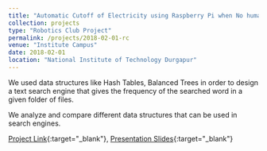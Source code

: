 ```yaml
---
title: "Automatic Cutoff of Electricity using Raspberry Pi when No human presense is detected"
collection: projects
type: "Robotics Club Project"
permalink: /projects/2018-02-01-rc
venue: "Institute Campus"
date: 2018-02-01
location: "National Institute of Technology Durgapur"
---
```


We used data structures like Hash Tables, Balanced Trees in order to design a text search engine that gives the frequency of the searched word in a given folder of files.

We analyze and compare different data structures that can be used in search engines.

[Project Link](https://github.com/RaghavSomani/C-Cpp-programs/tree/master/Txt%20search%20engine){:target="_blank"}, [Presentation Slides](https://drive.google.com/file/d/1o7_x1R1c_hHFI8vzq4LuAJdvir2YsWjC/view?usp=sharing){:target="_blank"}